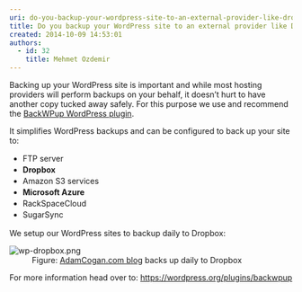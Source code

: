 ```yaml
---
uri: do-you-backup-your-wordpress-site-to-an-external-provider-like-dropbox
title: Do you backup your WordPress site to an external provider like Dropbox?
created: 2014-10-09 14:53:01
authors:
  - id: 32
    title: Mehmet Ozdemir
---
```





<span class='intro'> <p>​Backing up your WordPress site is important and while most hosting providers will perform backups on your behalf, it doesn’t hurt to have another copy tucked away safely. For this purpose we use and recommend the 
   <a href="https&#58;//wordpress.org/plugins/backwpup">BackWPup WordPress plugin</a>​.</p> </span>

<p>It simplifies WordP​ress backups and can be configured to back up your site to&#58;</p><div><ul><li> 
         <span style="line-height&#58;20px;">FTP server</span><br></li><li> 
         <b style="line-height&#58;20px;">Dropbox</b><br></li><li> 
         <span style="line-height&#58;20px;">Amazon S3 services</span><br></li><li> 
         <b style="line-height&#58;20px;">Microsoft Azure</b><br></li><li> 
         <span style="line-height&#58;20px;">RackSpaceCloud</span><br></li><li> 
         <span style="line-height&#58;20px;">SugarSync​</span><br></li></ul></div><p>We setup our WordPress sites to backup daily to Dropbox&#58;</p><dl class="goodImage"><dt><img src="/PublishingImages/wp-dropbox.png" alt="wp-dropbox.png" /></dt><dd>Figure&#58; <a href="http&#58;//adamcogan.com/">AdamCogan.com blog</a> backs up daily to Dropbox
 </dd></dl><p>For more information head over to&#58; <a href="https&#58;//wordpress.org/plugins/backwpup">https&#58;//wordpress.org/plugins/backwpup</a></p>


